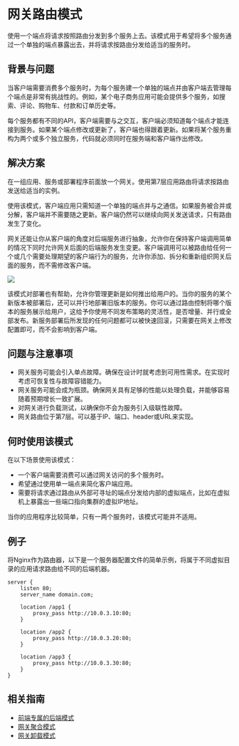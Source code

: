 # 网关路由模式

使用一个端点将请求按照路由分发到多个服务上去。该模式用于希望将多个服务通过一个单独的端点暴露出去，并将请求按路由分发给适当的服务时。

## 背景与问题

当客户端需要消费多个服务时，为每个服务建一个单独的端点并由客户端去管理每个端点是非常有挑战性的。例如，某个电子商务应用可能会提供多个服务，如搜索、评论、购物车、付款和订单历史等。

每个服务都有不同的API，客户端需要与之交互，客户端必须知道每个端点才能连接到服务。如果某个端点修改或更新了，客户端也得跟着更新。如果将某个服务重构为两个或多个独立服务，代码就必须同时在服务端和客户端作出修改。

## 解决方案

在一组应用、服务或部署程序前面放一个网关。使用第7层应用路由将请求按路由发送给适当的实例。

使用该模式，客户端应用只需知道一个单独的端点并与之通信。如果服务被合并或分解，客户端并不需要随之更新。客户端仍然可以继续向网关发送请求，只有路由发生了变化。

网关还能让你从客户端的角度对后端服务进行抽象，允许你在保持客户端调用简单的情况下同时允许网关后面的后端服务发生变更。客户端调用可以被路由给任何一个或几个需要处理期望的客户端行为的服务，允许你添加、拆分和重新组织网关后面的服务，而不需修改客户端。

![](https://docs.microsoft.com/en-us/azure/architecture/patterns/_images/gateway-routing.png)

该模式对部署也有帮助，允许你管理更新是如何推出给用户的。当你的服务的某个新版本被部署后，还可以并行地部署旧版本的服务。你可以通过路由控制将哪个版本的服务展示给用户，这给予你使用不同发布策略的灵活性，是否增量、并行或全部发布。新服务部署后所发现的任何问题都可以被快速回滚，只需要在网关上修改配置即可，而不会影响到客户端。

## 问题与注意事项

* 网关服务可能会引入单点故障。确保在设计时就考虑到可用性需求。在实现时考虑可恢复性与故障容错能力。
* 网关服务可能会成为瓶颈。确保网关具有足够的性能以处理负载，并能够容易随着预期增长一致扩展。
* 对网关进行负载测试，以确保你不会为服务引入级联性故障。
* 网关路由位于第7层。可以基于IP、端口、header或URL来实现。

## 何时使用该模式

在以下场景使用该模式：

* 一个客户端需要消费可以通过网关访问的多个服务时。
* 希望通过使用单一端点来简化客户端应用。
* 需要将请求通过路由从外部可寻址的端点分发给内部的虚拟端点，比如在虚拟机上暴露出一些端口指向集群的虚拟IP地址。

当你的应用程序比较简单，只有一两个服务时，该模式可能并不适用。

## 例子

将Nginx作为路由器，以下是一个服务器配置文件的简单示例，将属于不同虚拟目录的应用请求路由给不同的后端机器。

```
server {
    listen 80;
    server_name domain.com;

    location /app1 {
        proxy_pass http://10.0.3.10:80;
    }

    location /app2 {
        proxy_pass http://10.0.3.20:80;
    }

    location /app3 {
        proxy_pass http://10.0.3.30:80;
    }
}
```

## 相关指南

* [前端专属的后端模式](patterns/backends-for-frontends.md)
* [网关聚合模式](patterns/gateway-aggregation.md)
* [网关卸载模式](patterns/gateway-offloading.md)

